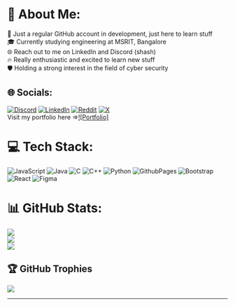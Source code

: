 # 💫 About Me:
 🚀 Just a regular GitHub account in development, just here to learn stuff<br>🎓 Currently studying engineering at MSRIT, Bangalore<br>🌐 Reach out to me on LinkedIn and Discord (shash)<br>🔥 Really enthusiastic and excited to learn new stuff<br>🛡️ Holding a strong interest in the field of cyber security


## 🌐 Socials:
[![Discord](https://img.shields.io/badge/Discord-%237289DA.svg?logo=discord&logoColor=white)](https://discordapp.com/users/shash1670/) [![LinkedIn](https://img.shields.io/badge/LinkedIn-%230077B5.svg?logo=linkedin&logoColor=white)](https://www.linkedin.com/in/shashwath-prabhu-1b144827a/) [![Reddit](https://img.shields.io/badge/Reddit-%23FF4500.svg?logo=Reddit&logoColor=white)](https://www.reddit.com/user/Ok-Flight9847/) [![X](https://img.shields.io/badge/X-black.svg?logo=X&logoColor=white)](https://x.com/PrabhuShas26482)<br/>
Visit my portfolio here =>[![Portfolio]](https://shashwath1278.github.io/portfolio-website/)


# 💻 Tech Stack:
![JavaScript](https://img.shields.io/badge/javascript-%23323330.svg?style=for-the-badge&logo=javascript&logoColor=%23F7DF1E) ![Java](https://img.shields.io/badge/java-%23ED8B00.svg?style=for-the-badge&logo=openjdk&logoColor=white) ![C](https://img.shields.io/badge/c-%2300599C.svg?style=for-the-badge&logo=c&logoColor=white) ![C++](https://img.shields.io/badge/c++-%2300599C.svg?style=for-the-badge&logo=c%2B%2B&logoColor=white) ![Python](https://img.shields.io/badge/python-3670A0?style=for-the-badge&logo=python&logoColor=ffdd54) ![GithubPages](https://img.shields.io/badge/github%20pages-121013?style=for-the-badge&logo=github&logoColor=white) ![Bootstrap](https://img.shields.io/badge/bootstrap-%238511FA.svg?style=for-the-badge&logo=bootstrap&logoColor=white) ![React](https://img.shields.io/badge/react-%2320232a.svg?style=for-the-badge&logo=react&logoColor=%2361DAFB) ![Figma](https://img.shields.io/badge/figma-%23F24E1E.svg?style=for-the-badge&logo=figma&logoColor=white)
# 📊 GitHub Stats:
![](https://github-readme-stats.vercel.app/api?username=shashwath1278&theme=dark&hide_border=false&include_all_commits=false&count_private=false)<br/>
![](https://github-readme-streak-stats.herokuapp.com/?user=shashwath1278&theme=dark&hide_border=false)<br/>
![](https://github-readme-stats.vercel.app/api/top-langs/?username=shashwath1278&theme=dark&hide_border=false&include_all_commits=false&count_private=false&layout=compact)

## 🏆 GitHub Trophies
![](https://github-profile-trophy.vercel.app/?username=shashwath1278&theme=radical&no-frame=false&no-bg=true&margin-w=4)

---

